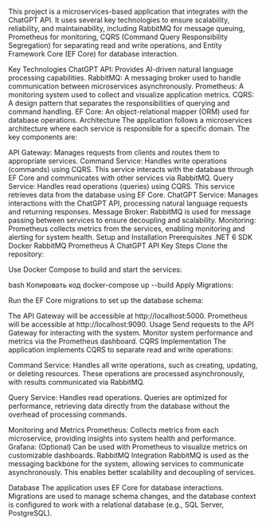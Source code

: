 
This project is a microservices-based application that integrates with the ChatGPT API. It uses several key technologies to ensure scalability, reliability, and maintainability, including RabbitMQ for message queuing, Prometheus for monitoring, CQRS (Command Query Responsibility Segregation) for separating read and write operations, and Entity Framework Core (EF Core) for database interaction.

Key Technologies
ChatGPT API: Provides AI-driven natural language processing capabilities.
RabbitMQ: A messaging broker used to handle communication between microservices asynchronously.
Prometheus: A monitoring system used to collect and visualize application metrics.
CQRS: A design pattern that separates the responsibilities of querying and command handling.
EF Core: An object-relational mapper (ORM) used for database operations.
Architecture
The application follows a microservices architecture where each service is responsible for a specific domain. The key components are:

API Gateway: Manages requests from clients and routes them to appropriate services.
Command Service: Handles write operations (commands) using CQRS. This service interacts with the database through EF Core and communicates with other services via RabbitMQ.
Query Service: Handles read operations (queries) using CQRS. This service retrieves data from the database using EF Core.
ChatGPT Service: Manages interactions with the ChatGPT API, processing natural language requests and returning responses.
Message Broker: RabbitMQ is used for message passing between services to ensure decoupling and scalability.
Monitoring: Prometheus collects metrics from the services, enabling monitoring and alerting for system health.
Setup and Installation
Prerequisites
.NET 6 SDK
Docker
RabbitMQ
Prometheus
A ChatGPT API Key
Steps
Clone the repository:


Use Docker Compose to build and start the services:

bash
Копировать код
docker-compose up --build
Apply Migrations:

Run the EF Core migrations to set up the database schema:

The API Gateway will be accessible at http://localhost:5000.
Prometheus will be accessible at http://localhost:9090.
Usage
Send requests to the API Gateway for interacting with the system.
Monitor system performance and metrics via the Prometheus dashboard.
CQRS Implementation
The application implements CQRS to separate read and write operations:

Command Service: Handles all write operations, such as creating, updating, or deleting resources. These operations are processed asynchronously, with results communicated via RabbitMQ.

Query Service: Handles read operations. Queries are optimized for performance, retrieving data directly from the database without the overhead of processing commands.

Monitoring and Metrics
Prometheus: Collects metrics from each microservice, providing insights into system health and performance.
Grafana: (Optional) Can be used with Prometheus to visualize metrics on customizable dashboards.
RabbitMQ Integration
RabbitMQ is used as the messaging backbone for the system, allowing services to communicate asynchronously. This enables better scalability and decoupling of services.

Database
The application uses EF Core for database interactions. Migrations are used to manage schema changes, and the database context is configured to work with a relational database (e.g., SQL Server, PostgreSQL).


